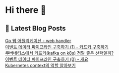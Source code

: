 # Hi there 👋

## 📕 Latest Blog Posts

<a href=https://kgw7401.tistory.com/108>Go 웹 어플리케이션 - web handler</a></br><a href=https://kgw7401.tistory.com/107>이벤트 데이터 파이프라인 구축하기 (1) - 카프카 구축하기</a></br><a href=https://kgw7401.tistory.com/106>쿠버네티스에서 카프카(kafka on k8s) 정말 좋은 선택일까?</a></br><a href=https://kgw7401.tistory.com/105>이벤트 데이터 파이프라인 구축하기 (0) - 개요</a></br><a href=https://kgw7401.tistory.com/104>Kubernetes context의 역할 알아보기</a></br>